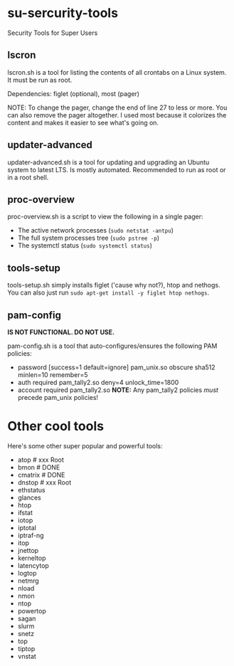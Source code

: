 # su-sercurity-tools

Security Tools for Super Users

## lscron
lscron.sh is a tool for listing the contents of all crontabs on a Linux system. It must be run as root.

Dependencies: figlet (optional), most (pager)

NOTE: To change the pager, change the end of line 27 to less or more. You can also remove the pager altogether. I used most because it colorizes the content and makes it easier to see what's going on.

## updater-advanced
updater-advanced.sh is a tool for updating and upgrading an Ubuntu system to latest LTS. Is mostly automated. Recommended to run as root or in a root shell.

## proc-overview
proc-overview.sh is a script to view the following in a single pager:
- The active network processes (`sudo netstat -antpu`)
- The full system processes tree (`sudo pstree -p`)
- The systemctl status (`sudo systemctl status`)

## tools-setup
tools-setup.sh simply installs figlet ('cause why not?), htop and nethogs. You can also just run `sudo apt-get install -y figlet htop nethogs`.

## pam-config
__IS NOT FUNCTIONAL. DO NOT USE.__

pam-config.sh is a tool that auto-configures/ensures the following PAM policies:
- password [success=1 default=ignore] pam_unix.so obscure sha512 minlen=10 remember=5
- auth required pam_tally2.so deny=4 unlock_time=1800
- account required pam_tally2.so
__NOTE:__ Any pam_tally2 policies *must* precede pam_unix policies!

# Other cool tools

Here's some other super popular and powerful tools:
- atop		# xxx Root
- bmon		# DONE
- cmatrix	# DONE
- dnstop	# xxx Root
- ethstatus
- glances
- htop
- ifstat
- iotop
- iptotal
- iptraf-ng
- itop
- jnettop
- kerneltop
- latencytop
- logtop
- netmrg
- nload
- nmon
- ntop
- powertop
- sagan
- slurm
- snetz
- top
- tiptop
- vnstat
